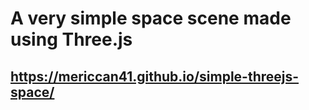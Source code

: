 # A very simple space scene made using Three.js

## https://mericcan41.github.io/simple-threejs-space/
